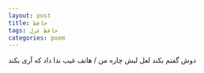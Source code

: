 ```yaml
---
layout: post
title: حافظ
tags: حافظ غزل
categories: poem
---
```


دوش گفتم بکند لعل لبش چاره من / هاتف غیب ندا داد که آری بکند